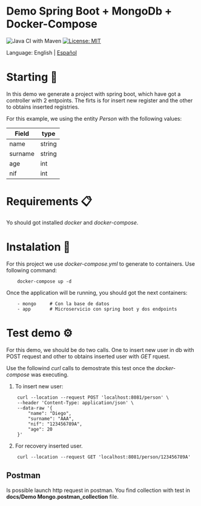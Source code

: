 # Demo Spring Boot + MongoDb + Docker-Compose
![Java CI with Maven](https://github.com/drubioa/demo-mongo-springboot/workflows/Java%20CI%20with%20Maven/badge.svg)
[![License: MIT](https://img.shields.io/badge/License-MIT-yellow.svg)](https://opensource.org/licenses/MIT)

Language: English | [Español](docs/README-es-ES.md)

# Starting 🚀
In this demo we generate a project with spring boot, which have got a controller with 2 entpoints. The firts is for insert new register and the other to obtains inserted registries.

For this example, we using the entity *Person* with the following values:

| Field | type |
| -- | -- |
| name | string |
| surname | string |
| age | int |
| nif | int |

# Requirements 📋
Yo should got installed *docker* and *docker-compose*.

# Instalation 🔧
For this project we use *docker-compose.yml* to generate to containers. Use following command:

```
    docker-compose up -d
```
Once the application will be running, you should got the next containers:

````
    - mongo     # Con la base de datos
    - app       # Microservicio con spring boot y dos endpoints
```` 

# Test demo ⚙️
For this demo, we should be do two calls. One to insert new user in db with POST request and other to obtains inserted user with *GET* rquest.

Use the followind *curl* calls to demostrate this test once the *docker-compose* was executing. 

1. To insert new user:
```
    curl --location --request POST 'localhost:8081/person' \
    --header 'Content-Type: application/json' \
    --data-raw '{
        "name": "Diego",
        "surname": "AAA",
        "nif": "123456789A",
        "age": 20
    }'
```

2. For recovery inserted user.
```
    curl --location --request GET 'localhost:8081/person/123456789A'
```

## Postman
Is possible launch http request in postman. You find collection with test in **docs/Demo Mongo.postman_collection** file.
